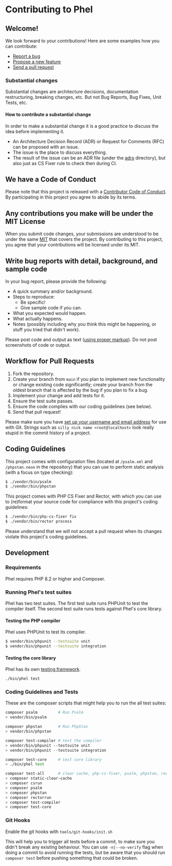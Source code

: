 # Contributing to Phel

## Welcome!

We look forward to your contributions! Here are some examples how you can contribute:

* [Report a bug](https://github.com/phel-lang/phel-lang/issues/new?labels=bug&template=BUG.md)
* [Propose a new feature](https://github.com/phel-lang/phel-lang/issues/new?labels=enhancement&template=FEATURE_REQUEST.md)
* [Send a pull request](https://github.com/phel-lang/phel-lang/pulls)

### Substantial changes

Substantial changes are architecture decisions, documentation restructuring, breaking changes, etc.
But not Bug Reports, Bug Fixes, Unit Tests, etc.

#### How to contribute a substantial change

In order to make a substantial change it is a good practice to discuss the idea before implementing it.

- An Architecture Decision Record (ADR) or Request for Comments (RFC) can be proposed with an issue.
- The issue is the place to discuss everything.
- The result of the issue can be an ADR file (under the [adrs](../adrs) directory), but also just as CS Fixer rule to check then during CI.

## We have a Code of Conduct

Please note that this project is released with a [Contributor Code of Conduct](CODE_OF_CONDUCT.md).
By participating in this project you agree to abide by its terms.

## Any contributions you make will be under the MIT License

When you submit code changes, your submissions are understood to be under the same [MIT](https://github.com/phel-lang/phel-lang/blob/master/LICENSE) that covers the project.
By contributing to this project, you agree that your contributions will be licensed under its MIT.

## Write bug reports with detail, background, and sample code

In your bug report, please provide the following:

* A quick summary and/or background.
* Steps to reproduce:
    * Be specific!
    * Give sample code if you can.
* What you expected would happen.
* What actually happens.
* Notes (possibly including why you think this might be happening, or stuff you tried that didn't work).

Please post code and output as text ([using proper markup](https://guides.github.com/features/mastering-markdown/)).
Do not post screenshots of code or output.

## Workflow for Pull Requests

1. Fork the repository.
2. Create your branch from `main` if you plan to implement new functionality or change existing code significantly;
   create your branch from the oldest branch that is affected by the bug if you plan to fix a bug.
3. Implement your change and add tests for it.
4. Ensure the test suite passes.
5. Ensure the code complies with our coding guidelines (see below).
6. Send that pull request!

Please make sure you have [set up your username and email address](https://git-scm.com/book/en/v2/Getting-Started-First-Time-Git-Setup) for use with Git.
Strings such as `silly nick name <root@localhost>` look really stupid in the commit history of a project.

## Coding Guidelines

This project comes with configuration files (located at `/psalm.xml` and `/phpstan.neon` in the repository) that you can use to perform static analysis (with a focus on type checking):

```bash
$ ./vendor/bin/psalm
$ ./vendor/bin/phpstan
```

This project comes with PHP CS Fixer and Rector, with which you can use to (re)format your source code for compliance with this project's coding guidelines:

```bash
$ ./vendor/bin/php-cs-fixer fix
$ ./vendor/bin/rector process
```

Please understand that we will not accept a pull request when its changes violate this project's coding guidelines.

## Development

### Requirements

Phel requires PHP 8.2 or higher and Composer.

### Running Phel's test suites

Phel has two test suites. The first test suite runs PHPUnit to test the compiler itself. The second test suite runs tests against Phel's core library.

#### Testing the PHP compiler

Phel uses PHPUnit to test its compiler.

```bash
$ vendor/bin/phpunit --testsuite unit
$ vendor/bin/phpunit --testsuite integration
```

#### Testing the core library

Phel has its own [testing framework](https://phel-lang.org/documentation/testing/).

```bash
./bin/phel test
```

### Coding Guidelines and Tests

These are the composer scripts that might help you to run the all test suites:

```bash
composer psalm         # Run Psalm
> vendor/bin/psalm

composer phpstan       # Run PhpStan
> vendor/bin/phpstan

composer test-compiler # test the compiler
> vendor/bin/phpunit --testsuite unit
> vendor/bin/phpunit --testsuite integration

composer test-core     # test core library
> ./bin/phel test

composer test-all      # clear cache, php-cs-fixer, psalm, phpstan, rector, compiler & core tests after each other
> composer static-clear-cache
> composer csrun
> composer psalm
> composer phpstan
> composer rectorrun
> composer test-compiler
> composer test-core
```

### Git Hooks

Enable the git hooks with `tools/git-hooks/init.sh`

This will help you to trigger all tests before a commit, to make sure you didn't break any existing behaviour. You can use `-n|--no-verify` flag when doing a commit to avoid running the tests, but be aware that you should run `composer test` before pushing something that could be broken.  
